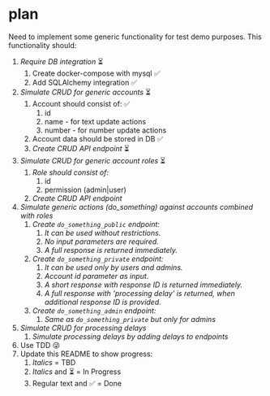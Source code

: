 # plan

Need to implement some generic functionality for test demo purposes. This functionality should:

1. _Require DB integration_ :hourglass_flowing_sand:
    1. Create docker-compose with mysql :white_check_mark:
    1. Add SQLAlchemy integration :white_check_mark:
1. _Simulate CRUD for generic accounts_ :hourglass_flowing_sand:
    1. Account should consist of: :white_check_mark:
        1. id
        1. name - for text update actions
        1. number - for number update actions
    1. Account data should be stored in DB :white_check_mark:
    1. _Create CRUD API endpoint_ :hourglass_flowing_sand:
1. _Simulate CRUD for generic account roles_ :hourglass_flowing_sand:
    1. _Role should consist of:_
        1. id
        1. permission (admin|user)
    1. _Create CRUD API endpoint_
1. _Simulate generic actions (do_something) against accounts combined with roles_
    1. _Create `do_something_public` endpoint:_
        1. _It can be used without restrictions._
        1. _No input parameters are required._
        1. _A full response is returned immediately._
    1. _Create `do_something_private` endpoint:_
        1. _It can be used only by users and admins._
        1. _Account id parameter as input._
        1. _A short response with response ID is returned immediately._
        1. _A full response with 'processing delay' is returned, when additional response ID is
           provided._
    1. _Create `do_something_admin` endpoint:_
        1. _Same as `do_something_private` but only for admins_
1. _Simulate CRUD for processing delays_
    1. _Simulate processing delays by adding delays to endpoints_
1. Use TDD :stuck_out_tongue_winking_eye:
1. Update this README to show progress:
    1. _Italics_ = TBD
    1. _Italics_ and :hourglass_flowing_sand: = In Progress
    1. Regular text and :white_check_mark: = Done
